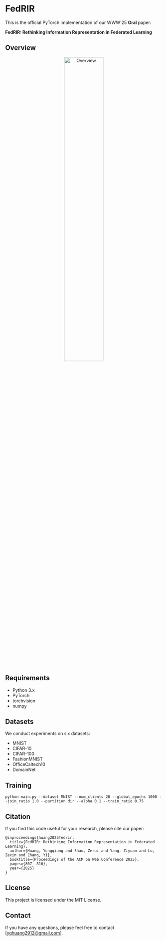 # FedRIR

This is the official PyTorch implementation of our WWW'25 **Oral** paper:

**FedRIR: Rethinking Information Representation in Federated Learning**

## Overview
<p align="center">
  <img src="assets/overview.png" width="50%" alt="Overview">
</p>

## Requirements
- Python 3.x
- PyTorch
- torchvision
- numpy

## Datasets
We conduct experiments on six datasets:
- MNIST
- CIFAR-10
- CIFAR-100
- FashionMNIST 
- OfficeCaltech10
- DomainNet

## Training
```
python main.py --dataset MNIST --num_clients 20 --global_epochs 1000 --join_ratio 1.0 --partition dir --alpha 0.1 --train_ratio 0.75
```

## Citation
If you find this code useful for your research, please cite our paper:
```
@inproceedings{huang2025fedrir,
  title={FedRIR: Rethinking Information Representation in Federated Learning},
  author={Huang, Yongqiang and Shao, Zerui and Yang, Ziyuan and Lu, Zexin and Zhang, Yi},
  booktitle={Proceedings of the ACM on Web Conference 2025},
  pages={807--816},
  year={2025}
}
```

## License
This project is licensed under the MIT License.

## Contact
If you have any questions, please feel free to contact [yqhuang2912@gmail.com].
